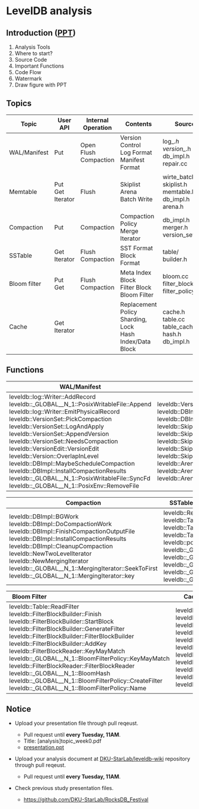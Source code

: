 # LevelDB analysis
## Introduction ([PPT](./[analysis]analysis_introduction_week5.pdf))
1. Analysis Tools 
2. Where to start?
3. Source Code
4. Important Functions
5. Code Flow
7. Watermark
8. Draw figure with PPT




## Topics
| Topic        | User API         | Internal Operation    | Contents                                                | Source Code                                                    |PPT|
|--------------|------------------|-----------------------|---------------------------------------------------------|----------------------------------------------------------------|--|
| WAL/Manifest | Put              | Open </br>Flush </br>Compaction | Version Control </br>Log Format </br>Manifest Format             | log_*.h </br>version_*.h </br>db_impl.h </br>repair.cc                        |[Week5](./%5Banalysis%5DWAL%2CManifest_week5.pdf.pdf)</br>[Week6](./%5Banalysis%5DWAL%2CManifest_week6.pdf.pdf)</br>[Week8](./%5Banalysis%5DWAL%2CManifest_week8.pdf)|
| Memtable     | Put </br>Get </br>Iterator | Flush                 | Skiplist </br>Arena </br>Batch Write                              | wirte_batch_internal.h </br>skiplist.h </br>memtable.h </br>db_impl.h </br>arena.h |[Week5](./%5Banalysis%5Dmemtable_week5.pdf)</br>[Week6](./%5Banalysis%5Dmemtable_week6.pdf)</br>[Week8](./%5Banalysis%5Dmemtable_week8.pdf)|
| Compaction   | Put              | Compaction            | Compaction Policy </br>Merge Iterator                        | db_impl.h </br>merger.h </br>version_set.h                               |[Week5](./%5Banalysis%5DCompaction_week5.pdf)</br>[Week6](./%5Banaylsis%5DCompaction_week6.pdf)</br>[Week8](./%5Banaylsis%5DCompaction_week8.pdf)|
| SSTable      | Get </br>Iterator     | Flush </br>Compaction      | SST Format </br>Block Format                                 | table/ </br>builder.h                                               |[Week5](./%5Banalysis%5DSSTable_week5.pdf)</br>[Week6](./%5Banalysis%5DSSTable_week6.pdf)</br>[Week8](./%5Banalysis%5DSSTable_week8.pdf)|
| Bloom filter | Put </br>Get          | Flush </br>Compaction      | Meta Index Block </br>Filter Block </br>Bloom Filter              | bloom.cc </br>filter_block.cc </br>filter_policy.h                       |[Week5](./%5Banalysis%5Dbloomfilter_week5.pdf)</br>[Week6](./%5Banalysis%5Dbloomfilter_week6.pdf)</br>[Week8](./%5Banalysis%5Dbloomfilter_week8.pdf)|
| Cache        | Get </br>Iterator    |                       | Replacement Policy </br>Sharding, Lock </br>Hash </br>Index/Data Block | cache.h </br>table.cc </br>table_cache.h </br>hash.h </br>db_impl.h                |[Week5]([analysis]cache_week5.pdf)</br>[Week6](./%5Banalysis%5Dcache_week6.pdf)</br>[Week8](./%5Banalysis%5Dcache_week8.pdf)


## Functions
| **WAL/Manifest**  <img width=320/>                                                                                                                                                                                                                                                                                                                                                                                                                                                                                                                                                                    | **Memtable**       <img width=320/>                                                                                                                                                                                                                                                                                                                                                                                       |
|---------------------------------------------------------------------------------------------------------------------------------------------------------------------------------------------------------------------------------------------------------------------------------------------------------------------------------------------------------------------------------------------------------------------------------------------------------------------------------------------------------------------------------------------------------------------------------------|--------------------------------------------------------------------------------------------------------------------------------------------------------------------------------------------------------------------------------------------------------------------------------------------------------------------------------------------------------------------------------------------------------|
| leveldb::log::Writer::AddRecord </br>leveldb::_GLOBAL__N_1::PosixWritableFile::Append </br>leveldb::log::Writer::EmitPhysicalRecord </br>leveldb::VersionSet::PickCompaction </br>leveldb::VersionSet::LogAndApply </br>leveldb::VersionSet::AppendVersion </br>leveldb::VersionSet::NeedsCompaction </br>leveldb::VersionEdit::VersionEdit </br>leveldb::Version::OverlapInLevel </br>leveldb::DBImpl::MaybeScheduleCompaction </br>leveldb::DBImpl::InstallCompactionResults </br>leveldb::_GLOBAL__N_1::PosixWritableFile::SyncFd </br>leveldb::_GLOBAL__N_1::PosixEnv::RemoveFile | leveldb::Version::PickLevelForMemTableOutput </br>leveldb::DBImpl::CompactMemTable </br>leveldb::DBImpl::WriteLevel0Table </br>leveldb::SkipList::RandomHeight </br>leveldb::SkipList::NewNode </br>leveldb::SkipList::Equal </br>leveldb::SkipList::Node::SetNext </br>leveldb::SkipList::Iterator </br>leveldb::Arena::MemoryUsage </br>leveldb::Arena::AllocateNewBlock </br>leveldb::Arena::~Arena |

| **Compaction**      <img width=320/>                                                                                                                                                                                                                                                                                                                                                             | **SSTable**        <img width=320/>                                                                                                                                                                                                                                                                                                                                                                                                                             |
|-------------------------------------------------------------------------------------------------------------------------------------------------------------------------------------------------------------------------------------------------------------------------------------------------------------------------------------------------------------------------------------|-------------------------------------------------------------------------------------------------------------------------------------------------------------------------------------------------------------------------------------------------------------------------------------------------------------------------------------------------------------------------------------------------------------------------------------------------|
| leveldb::DBImpl::BGWork </br>leveldb::DBImpl::DoCompactionWork </br>leveldb::DBImpl::FinishCompactionOutputFile </br>leveldb::DBImpl::InstallCompactionResults </br>leveldb::DBImpl::CleanupCompaction </br>leveldb::NewTwoLevelIterator </br>leveldb::NewMergingIterator </br>leveldb::_GLOBAL__N_1::MergingIterator::SeekToFirst </br>leveldb::_GLOBAL__N_1::MergingIterator::key | leveldb::ReadBlock </br>leveldb::TableBuilder::Add  </br>leveldb::TableBuilder::Flush </br>leveldb::TableBuilder::WriteBlock </br>leveldb::port::Snappy_Compress </br>leveldb::_GLOBAL__N_1::HandleTable::Lookup </br>leveldb::_GLOBAL__N_1::PosixMmapReadableFile::Read  </br>leveldb::_GLOBAL__N_1::TwoLevelIterator::InitDataBlock </br>leveldb::_GLOBAL__N_1::PosixWritableFile::Append </br>leveldb::_GLOBAL__N_1::PosixWritableFile::Sync |

| **Bloom Filter**                   <img width=320/>                                                                                                                                                                                                                                                                                                                                                                                                                                                                                                                                              | **Cache**                  <img width=320/>                                                                                                                                                                                                                                                                                                                                                                                                                                                                                                     |
|----------------------------------------------------------------------------------------------------------------------------------------------------------------------------------------------------------------------------------------------------------------------------------------------------------------------------------------------------------------------------------------------------------------------------------------------------------------------------------------------------------------------------------------------------------------------------------|---------------------------------------------------------------------------------------------------------------------------------------------------------------------------------------------------------------------------------------------------------------------------------------------------------------------------------------------------------------------------------------------------------------------------------------------------------------------------------------------------------------------------------|
| leveldb::Table::ReadFilter </br>leveldb::FilterBlockBuilder::Finish </br>leveldb::FilterBlockBuilder::StartBlock </br>leveldb::FilterBlockBuilder::GenerateFilter </br>leveldb::FilterBlockBuilder::FilterBlockBuilder </br>leveldb::FilterBlockBuilder::AddKey </br>leveldb::FilterBlockReader::KeyMayMatch </br>leveldb::_GLOBAL__N_1::BloomFilterPolicy::KeyMayMatch </br>leveldb::FilterBlockReader::FilterBlockReader </br>leveldb::_GLOBAL__N_1::BloomHash </br>leveldb::_GLOBAL__N_1::BloomFilterPolicy::CreateFilter </br>leveldb::_GLOBAL__N_1::BloomFilterPolicy::Name | leveldb::TableCache::FindTable </br>leveldb::DeleteCachedBlock </br>leveldb::_GLOBAL__N_1::LRUCache::Release </br>leveldb::_GLOBAL__N_1::LRUCache::LRU_Remove </br>leveldb::_GLOBAL__N_1::LRUCache::LRU_Append </br>leveldb::_GLOBAL__N_1::LRUCache::FinishErase </br>leveldb::_GLOBAL__N_1::LRUCache::Unref </br>leveldb::_GLOBAL__N_1::ShardedLRUCache::Shard </br>leveldb::_GLOBAL__N_1::ShardedLRUCache::Lookup </br>leveldb::_GLOBAL__N_1::ShardedLRUCache::Insert </br>leveldb::_GLOBAL__N_1::PosixMmapReadableFile::Read |


## Notice
* Upload your presentation file through pull reqeust.
    - Pull request until **every Tuesday, 11AM**.
    - Title: [analysis]topic_week0.pdf
    - [presentation.ppt](../file/%5Bformat%5Dleveldb_study_ppt.pptx)   
    
* Upload your analysis document at [DKU-StarLab/leveldb-wiki](https://github.com/DKU-StarLab/leveldb-wiki) repository through pull reqeust.
    - Pull request until **every Tuesday, 11AM**.
* Check previous study presentation files.
    - https://github.com/DKU-StarLab/RocksDB_Festival
